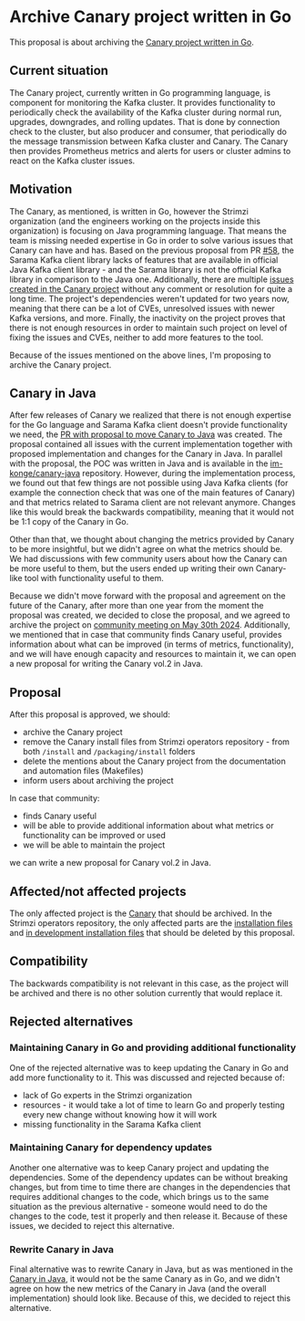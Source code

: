 # Archive Canary project written in Go

This proposal is about archiving the [Canary project written in Go](https://github.com/strimzi/strimzi-canary).

## Current situation

The Canary project, currently written in Go programming language, is component for monitoring the Kafka cluster.
It provides functionality to periodically check the availability of the Kafka cluster during normal run, upgrades, downgrades, and rolling updates.
That is done by connection check to the cluster, but also producer and consumer, that periodically do the message transmission between Kafka cluster and Canary.
The Canary then provides Prometheus metrics and alerts for users or cluster admins to react on the Kafka cluster issues.

## Motivation

The Canary, as mentioned, is written in Go, however the Strimzi organization (and the engineers working on the projects inside this organization) is 
focusing on Java programming language.
That means the team is missing needed expertise in Go in order to solve various issues that Canary can have and has.
Based on the previous proposal from PR [#58](https://github.com/strimzi/proposals/pull/58), the Sarama Kafka client library lacks of features that are available in official 
Java Kafka client library - and the Sarama library is not the official Kafka library in comparison to the Java one.
Additionally, there are multiple [issues created in the Canary project](https://github.com/strimzi/strimzi-canary/issues) without any comment or resolution for quite a long time.
The project's dependencies weren't updated for two years now, meaning that there can be a lot of CVEs, unresolved issues with newer Kafka versions, and more.
Finally, the inactivity on the project proves that there is not enough resources in order to maintain such project on level of fixing the issues and CVEs, neither to add more features to the tool.

Because of the issues mentioned on the above lines, I'm proposing to archive the Canary project.

## Canary in Java

After few releases of Canary we realized that there is not enough expertise for the Go language and Sarama Kafka client doesn't provide functionality we need, 
the [PR with proposal to move Canary to Java](https://github.com/strimzi/proposals/pull/58) was created.
The proposal contained all issues with the current implementation together with proposed implementation and changes for the Canary in Java.
In parallel with the proposal, the POC was written in Java and is available in the [im-konge/canary-java](https://github.com/im-konge/canary-java) repository.
However, during the implementation process, we found out that few things are not possible using Java Kafka clients (for example the connection check that was one of the main features of Canary) and that
metrics related to Sarama client are not relevant anymore.
Changes like this would break the backwards compatibility, meaning that it would not be 1:1 copy of the Canary in Go.

Other than that, we thought about changing the metrics provided by Canary to be more insightful, but we didn't agree on what the metrics should be.
We had discussions with few community users about how the Canary can be more useful to them, but the users ended up writing their own Canary-like tool 
with functionality useful to them.

Because we didn't move forward with the proposal and agreement on the future of the Canary, after more than one year from the moment the proposal was created, we decided to close the 
proposal, and we agreed to archive the project on [community meeting on May 30th 2024](https://youtu.be/UpStul__uCw?si=GTA5edXJEnGgxP1a).
Additionally, we mentioned that in case that community finds Canary useful, provides information about what can be improved (in terms of metrics, functionality), and we will have enough
capacity and resources to maintain it, we can open a new proposal for writing the Canary vol.2 in Java.

## Proposal

After this proposal is approved, we should:
- archive the Canary project
- remove the Canary install files from Strimzi operators repository - from both `/install` and `/packaging/install` folders
- delete the mentions about the Canary project from the documentation and automation files (Makefiles)
- inform users about archiving the project

In case that community: 

- finds Canary useful 
- will be able to provide additional information about what metrics or functionality can be improved or used
- we will be able to maintain the project

we can write a new proposal for Canary vol.2 in Java.

## Affected/not affected projects

The only affected project is the [Canary](https://github.com/strimzi/strimzi-canary) that should be archived.
In the Strimzi operators repository, the only affected parts are the [installation files](https://github.com/strimzi/strimzi-kafka-operator/tree/main/install/canary) and 
[in development installation files](https://github.com/strimzi/strimzi-kafka-operator/tree/main/packaging/install/canary) that should be deleted by this proposal.

## Compatibility

The backwards compatibility is not relevant in this case, as the project will be archived and there is no other solution currently that would replace it.

## Rejected alternatives

### Maintaining Canary in Go and providing additional functionality

One of the rejected alternative was to keep updating the Canary in Go and add more functionality to it.
This was discussed and rejected because of:
- lack of Go experts in the Strimzi organization
- resources - it would take a lot of time to learn Go and properly testing every new change without knowing how it will work
- missing functionality in the Sarama Kafka client

### Maintaining Canary for dependency updates

Another one alternative was to keep Canary project and updating the dependencies.
Some of the dependency updates can be without breaking changes, but from time to time there are changes in the dependencies that requires additional 
changes to the code, which brings us to the same situation as the previous alternative - someone would need to do the changes to the code, 
test it properly and then release it.
Because of these issues, we decided to reject this alternative.

### Rewrite Canary in Java

Final alternative was to rewrite Canary in Java, but as was mentioned in the [Canary in Java](#canary-in-java), it would not be the same Canary as in Go, 
and we didn't agree on how the new metrics of the Canary in Java (and the overall implementation) should look like.
Because of this, we decided to reject this alternative.
